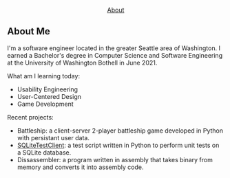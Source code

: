 <center>
  
[About](https://github.com/MayKeziah/MayKeziah.github.io/blob/main/README.md)
  
</center>

## About Me
I'm a software engineer located in the greater Seattle area of Washington. I earned a Bachelor's degree in Computer Science and Software Engineering at the University of Washington Bothell in June 2021. 

What am I learning today:
 - Usability Engineering
 - User-Centered Design
 - Game Development

Recent projects:
 - Battleship: a client-server 2-player battleship game developed in Python with persistant user data.
 - [SQLiteTestClient](https://github.com/MayKeziah/SQLiteTestClient): a test script written in Python to perform unit tests on a SQLite database.
 - Dissassembler: a program written in assembly that takes binary from memory and converts it into assembly code.
